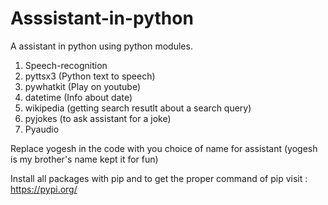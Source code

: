 # Asssistant-in-python
A assistant in python using python modules.
  1. Speech-recognition
  2. pyttsx3 (Python text to speech)
  3. pywhatkit (Play on youtube)
  4. datetime (Info about date)
  5. wikipedia (getting search resutlt about a search query)
  6. pyjokes (to ask assistant for a joke)
  7. Pyaudio
 
 Replace yogesh in the code with you choice of name for assistant
  (yogesh is my brother's name kept it for fun)
  
 Install all packages with pip and to get the proper command of pip visit : https://pypi.org/
